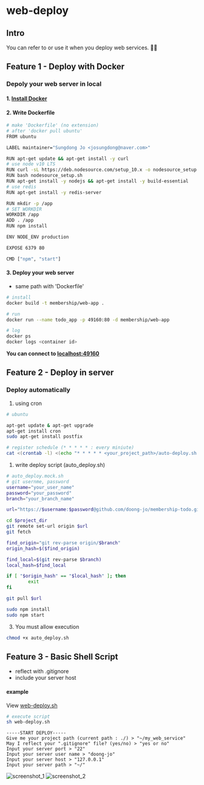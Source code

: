 # web-deploy

## Intro
You can refer to or use it when you deploy web services. 🙆‍♂️

## Feature 1 - Deploy with Docker
### Depoly your web server in local

#### 1. [Install Docker](https://docs.docker.com/install/)

#### 2. Write Dockerfile

```bash
# make 'Dockerfile' (no extension)
# after 'docker pull ubuntu'
FROM ubuntu

LABEL maintainer="Sungdong Jo <josungdong@naver.com>"

RUN apt-get update && apt-get install -y curl
# use node v10 LTS
RUN curl -sL https://deb.nodesource.com/setup_10.x -o nodesource_setup.sh
RUN bash nodesource_setup.sh
RUN apt-get install -y nodejs && apt-get install -y build-essential
# use redis
RUN apt-get install -y redis-server

RUN mkdir -p /app
# SET WORKDIR
WORKDIR /app
ADD . /app
RUN npm install

ENV NODE_ENV production

EXPOSE 6379 80

CMD ["npm", "start"]
```

#### 3. Deploy your web server
-  same path with 'Dockerfile'
```bash
# install
docker build -t membership/web-app .

# run
docker run --name todo_app -p 49160:80 -d membership/web-app

# log
docker ps
docker logs <container id>
```

**You can connect to [localhost:49160](localhost:49160)**

## Feature 2 - Deploy in server

### Deploy automatically

1. using cron
```bash
# ubuntu

apt-get update & apt-get upgrade
apt-get install cron
sudo apt-get install postfix

# register schedule (* * * * * : every miniute)
cat <(crontab -l) <(echo "* * * * * <your_project_path>/auto-deploy.sh > <log_path>/cron.log") | crontab -
```

1. write deploy script (auto_deploy.sh)
```bash
# auto_deploy.mock.sh
# git usernme, password
username="your_user_name"
password="your_password"
branch="your_branch_name"

url="https://$username:$password@github.com/doong-jo/membership-todo.git"

cd $project_dir
git remote set-url origin $url
git fetch

find_origin="git rev-parse origin/$branch"
origin_hash=$($find_origin)

find_local=$(git rev-parse $branch)
local_hash=$find_local

if [ "$origin_hash" == "$local_hash" ]; then
        exit
fi

git pull $url

sudo npm install
sudo npm start
```

3. You must allow execution
```bash
chmod +x auto_deploy.sh
```

## Feature 3 - Basic Shell Script

- reflect with .gitignore
- include your server host

#### example
View [web-deploy.sh](https://github.com/doong-jo/web-deploy/blob/master/use-shell/web-deploy.sh)

```bash
# execute script
sh web-deploy.sh
```

```
-----START DEPLOY-----
Give me your project path (current path : ./) > "~/my_web_service"
May I reflect your ".gitignore" file? (yes/no) > "yes or no"
Input your server port > "22"
Input your server user name > "doong-jo"
Input your server host > "127.0.0.1"
Input your server path > "~/"
```

![screenshot_1](https://github.com/doong-jo/web-deploy/blob/master/use-shell/screenshot_1.png?raw=true)
![screenshot_2](https://github.com/doong-jo/web-deploy/blob/master/use-shell/screenshot_2.png?raw=true)
